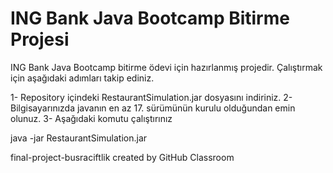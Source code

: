 # ING Bank Java Bootcamp Bitirme Projesi

ING Bank Java Bootcamp bitirme ödevi için hazırlanmış projedir. Çalıştırmak için aşağıdaki adımları takip ediniz.

1- Repository içindeki RestaurantSimulation.jar dosyasını indiriniz.
2- Bilgisayarınızda javanın en az 17. sürümünün kurulu olduğundan emin olunuz.
3- Aşağıdaki komutu çalıştırınız

java -jar RestaurantSimulation.jar

final-project-busraciftlik created by GitHub Classroom
